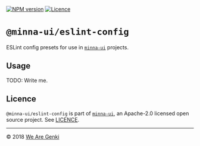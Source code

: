 <!-- markdownlint-disable first-line-h1 ol-prefix -->

[![NPM version](https://img.shields.io/npm/v/@minna-ui/eslint-config.svg)](https://www.npmjs.com/package/@minna-ui/eslint-config)
[![Licence](https://img.shields.io/npm/l/@minna-ui/eslint-config.svg)](https://github.com/WeAreGenki/minna-ui/blob/master/LICENCE)

# `@minna-ui/eslint-config`

ESLint config presets for use in [`minna-ui`](https://github.com/WeAreGenki/minna-ui) projects.

## Usage

TODO: Write me.

## Licence

`@minna-ui/eslint-config` is part of [`minna-ui`](https://github.com/WeAreGenki/minna-ui), an Apache-2.0 licensed open source project. See [LICENCE](https://github.com/WeAreGenki/minna-ui/blob/master/LICENCE).

-----

© 2018 [We Are Genki](https://wearegenki.com)
